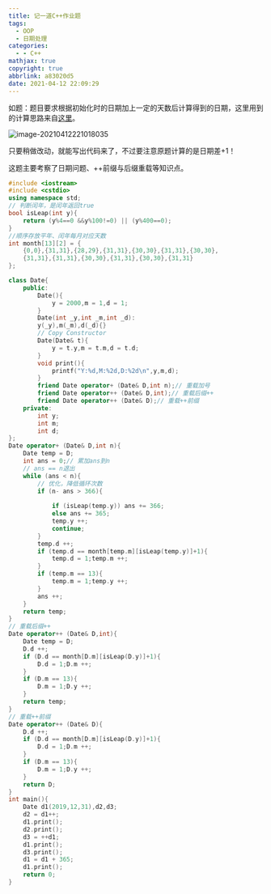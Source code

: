 ```yaml
---
title: 记一道C++作业题
tags:
  - OOP
  - 日期处理
categories:
  - - C++
mathjax: true
copyright: true
abbrlink: a83020d5
date: 2021-04-12 22:09:29
---
```


如题：题目要求根据初始化时的日期加上一定的天数后计算得到的日期，这里用到的计算思路来自[这里](https://grant1499.github.io/2021/03/26/%E6%97%A5%E6%9C%9F%E5%A4%84%E7%90%86%E4%B8%8E%E8%BF%9B%E5%88%B6%E8%BD%AC%E6%8D%A2%E9%97%AE%E9%A2%98/)。

<!--more-->

![image-20210412221018035](https://gitee.com/grant1499/blog-pic/raw/master/img/202110231849025.png)

只要稍做改动，就能写出代码来了，不过要注意原题计算的是日期差+1！

这题主要考察了日期问题、++前缀与后缀重载等知识点。

```C++
#include <iostream>
#include <cstdio>
using namespace std;
// 判断闰年，是闰年返回true
bool isLeap(int y){
    return (y%4==0 &&y%100!=0) || (y%400==0);
}
//顺序存放平年、闰年每月对应天数
int month[13][2] = {
	{0,0},{31,31},{28,29},{31,31},{30,30},{31,31},{30,30},
	{31,31},{31,31},{30,30},{31,31},{30,30},{31,31}
};

class Date{
    public:
        Date(){
            y = 2000,m = 1,d = 1;
        }
        Date(int _y,int _m,int _d):
        y(_y),m(_m),d(_d){}
        // Copy Constructor
        Date(Date& t){
            y = t.y,m = t.m,d = t.d;
        }
        void print(){
            printf("Y:%d,M:%2d,D:%2d\n",y,m,d);
        }
        friend Date operator+ (Date& D,int n);// 重载加号
        friend Date operator++ (Date& D,int);// 重载后缀++
        friend Date operator++ (Date& D);// 重载++前缀
    private:
        int y;
        int m;
        int d;
};
Date operator+ (Date& D,int n){
    Date temp = D;
    int ans = 0;// 累加ans到n
    // ans == n退出
    while (ans < n){
        // 优化，降低循环次数
        if (n- ans > 366){
            
            if (isLeap(temp.y)) ans += 366;
            else ans += 365;
            temp.y ++;
            continue;
        }
        temp.d ++;
        if (temp.d == month[temp.m][isLeap(temp.y)]+1){
            temp.d = 1;temp.m ++;
        }
        if (temp.m == 13){
            temp.m = 1;temp.y ++;
        }
        ans ++;
    }
    return temp;
}
// 重载后缀++
Date operator++ (Date& D,int){
    Date temp = D;
    D.d ++;
    if (D.d == month[D.m][isLeap(D.y)]+1){
        D.d = 1;D.m ++;
    }
    if (D.m == 13){
        D.m = 1;D.y ++;
    }
    return temp;
}
// 重载++前缀
Date operator++ (Date& D){
    D.d ++;
    if (D.d == month[D.m][isLeap(D.y)]+1){
        D.d = 1;D.m ++;
    }
    if (D.m == 13){
        D.m = 1;D.y ++;
    }
    return D;
}
int main(){
    Date d1(2019,12,31),d2,d3;
    d2 = d1++;
    d1.print();
    d2.print();
    d3 = ++d1;
    d1.print();
    d3.print();
    d1 = d1 + 365;
    d1.print();
    return 0;
}
```

